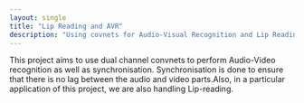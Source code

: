 ```yaml
---
layout: single
title: "Lip Reading and AVR"
description: "Using covnets for Audio-Visual Recognition and Lip Reading"
---
```

This project aims to use dual channel convnets to perform Audio-Video recognition as well as synchronisation. Synchronisation is done to ensure that there is no lag between the audio and video parts.Also, in a particular application of this project, we are also handling Lip-reading.

